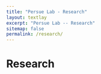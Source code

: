 ```yaml
---
title: "Persue Lab - Research"
layout: textlay
excerpt: "Persue Lab -- Research"
sitemap: false
permalink: /research/
---
```


# Research


